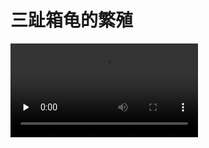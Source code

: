 # 三趾箱龟的繁殖

<video id="video" controls="" preload="none">
    <source id="mp4" src="./video.mp4" type="video/mp4">
</video>